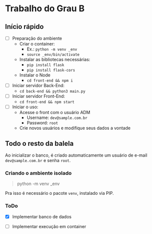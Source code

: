 # Trabalho do Grau B

## Início rápido

- [ ] Preparação do ambiente
    - Criar o container:
        - Ex.: `python -m venv _env`
        - `source _env/bin/activate`
    - Instalar as bibliotecas necessárias:
        - `pip install flask`
        - `pip install flask-cors`
    - Instalar o Node
        - `cd front-end && npm i`
- [ ] Iniciar servidor Back-End:
    - `cd back-end && python3 main.py`
- [ ] Iniciar servidor Front-End:
    - `cd front-end && npm start`
- [ ] Iniciar o uso:
    - Acesse o front com o usuário ADM
        - Username: `dev@sample.com.br`
        - Password: `root`
    - Crie novos usuários e modifique seus dados a vontade





## Todo o resto da balela

Ao inicializar o banco, é criado automaticamente um usuário de e-mail `dev@sample.com.br` e senha `root`.



### Criando o ambiente isolado

> python -m venv _env

Pra isso é necessário o pacote `venv`, instalado via PIP.


### ToDo

- [X] Implementar banco de dados
- [ ] Implementar execução em container

